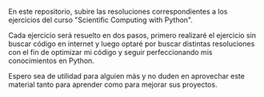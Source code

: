 En este repositorio, subire las resoluciones correspondientes a los ejercicios del curso "Scientific Computing with Python".

Cada ejercicio será resuelto en dos pasos, primero realizaré el ejercicio sin buscar código en internet y luego optaré por buscar distintas resoluciones con el fin de optimizar mi código y seguir perfeccionando mis conocimientos en Python.

Espero sea de utilidad para alguien más y no duden en aprovechar este material tanto para aprender como para mejorar sus proyectos.
